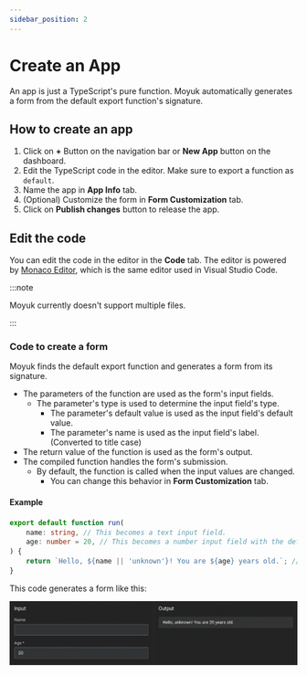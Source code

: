 ```yaml
---
sidebar_position: 2
---
```


# Create an App

An app is just a TypeScript's pure function.
Moyuk automatically generates a form from the default export function's signature.

## How to create an app

1. Click on **+** Button on the navigation bar or **New App** button on the dashboard.
1. Edit the TypeScript code in the editor. Make sure to export a function as `default`.
1. Name the app in **App Info** tab.
1. (Optional) Customize the form in **Form Customization** tab.
1. Click on **Publish changes** button to release the app.

## Edit the code

You can edit the code in the editor in the **Code** tab.
The editor is powered by [Monaco Editor](https://microsoft.github.io/monaco-editor/), which is the same editor used in Visual Studio Code.

:::note

Moyuk currently doesn't support multiple files.

:::

### Code to create a form

Moyuk finds the default export function and generates a form from its signature.

- The parameters of the function are used as the form's input fields.
  - The parameter's type is used to determine the input field's type.
	- The parameter's default value is used as the input field's default value.
	- The parameter's name is used as the input field's label. (Converted to title case)
- The return value of the function is used as the form's output.
- The compiled function handles the form's submission.
  - By default, the function is called when the input values are changed.
	- You can change this behavior in **Form Customization** tab.


#### Example

```ts
export default function run(
	name: string, // This becomes a text input field.
	age: number = 20, // This becomes a number input field with the default value of 20.
) {
	return `Hello, ${name || 'unknown'}! You are ${age} years old.`; // This becomes a readonly text field.
}
```

This code generates a form like this:

![Generated form](./img/form-example1.png)
